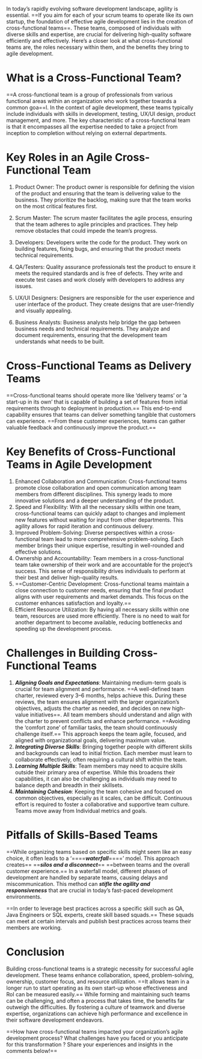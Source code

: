 In today’s rapidly evolving software development landscape, agility is essential. ==If you aim for each of your scrum teams to operate like its own startup, the foundation of effective agile development lies in the creation of cross-functional teams==. These teams, composed of individuals with diverse skills and expertise, are crucial for delivering high-quality software efficiently and effectively. Here’s a closer look at what cross-functional teams are, the roles necessary within them, and the benefits they bring to agile development.

# What is a Cross-Functional Team?

==A cross-functional team is a group of professionals from various functional areas within an organization who work together towards a common goa==l. In the context of agile development, these teams typically include individuals with skills in development, testing, UX/UI design, product management, and more. The key characteristic of a cross-functional team is that it encompasses all the expertise needed to take a project from inception to completion without relying on external departments.

# Key Roles in an Agile Cross-Functional Team

1. Product Owner: The product owner is responsible for defining the vision of the product and ensuring that the team is delivering value to the business. They prioritize the backlog, making sure that the team works on the most critical features first.

2. Scrum Master: The scrum master facilitates the agile process, ensuring that the team adheres to agile principles and practices. They help remove obstacles that could impede the team’s progress.

3. Developers: Developers write the code for the product. They work on building features, fixing bugs, and ensuring that the product meets technical requirements.

4. QA/Testers: Quality assurance professionals test the product to ensure it meets the required standards and is free of defects. They write and execute test cases and work closely with developers to address any issues.

5. UX/UI Designers: Designers are responsible for the user experience and user interface of the product. They create designs that are user-friendly and visually appealing.

6. Business Analysts: Business analysts help bridge the gap between business needs and technical requirements. They analyze and document requirements, ensuring that the development team understands what needs to be built.

# Cross-Functional Teams as Delivery Teams

==Cross-functional teams should operate more like ‘delivery teams’ or ‘a start-up in its own’ that is capable of building a set of features from initial requirements through to deployment in production.== This end-to-end capability ensures that teams can deliver something tangible that customers can experience. ==From these customer experiences, teams can gather valuable feedback and continuously improve the product.==

# Key Benefits of Cross-Functional Teams in Agile Development

1. Enhanced Collaboration and Communication: Cross-functional teams promote close collaboration and open communication among team members from different disciplines. This synergy leads to more innovative solutions and a deeper understanding of the product.
2. Speed and Flexibility: With all the necessary skills within one team, cross-functional teams can quickly adapt to changes and implement new features without waiting for input from other departments. This agility allows for rapid iteration and continuous delivery.
3. Improved Problem-Solving: Diverse perspectives within a cross-functional team lead to more comprehensive problem-solving. Each member brings their unique expertise, resulting in well-rounded and effective solutions.
4. Ownership and Accountability: Team members in a cross-functional team take ownership of their work and are accountable for the project’s success. This sense of responsibility drives individuals to perform at their best and deliver high-quality results.
5. ==Customer-Centric Development: Cross-functional teams maintain a close connection to customer needs, ensuring that the final product aligns with user requirements and market demands. This focus on the customer enhances satisfaction and loyalty.==
6. Efficient Resource Utilization: By having all necessary skills within one team, resources are used more efficiently. There is no need to wait for another department to become available, reducing bottlenecks and speeding up the development process.

# Challenges in Building Cross-Functional Teams

1. **_Aligning Goals and Expectations_**: Maintaining medium-term goals is crucial for team alignment and performance. ==A well-defined team charter, reviewed every 3–6 months, helps achieve this. During these reviews, the team ensures alignment with the larger organization’s objectives, adjusts the charter as needed, and decides on new high-value initiatives==. All team members should understand and align with the charter to prevent conflicts and enhance performance. ==Avoiding the ‘comfort zone’ of familiar tasks, the team should continuously challenge itself.== This approach keeps the team agile, focused, and aligned with organizational goals, delivering maximum value.
2. **_Integrating Diverse Skills_**: Bringing together people with different skills and backgrounds can lead to initial friction. Each member must learn to collaborate effectively, often requiring a cultural shift within the team.
3. **_Learning Multiple Skills_**: Team members may need to acquire skills outside their primary area of expertise. While this broadens their capabilities, it can also be challenging as individuals may need to balance depth and breadth in their skillsets.
4. **_Maintaining Cohesion_**: Keeping the team cohesive and focused on common objectives, especially as it scales, can be difficult. Continuous effort is required to foster a collaborative and supportive team culture. Teams move away from Individual metrics and goals.

# Pitfalls of Skills-Based Teams

==While organizing teams based on specific skills might seem like an easy choice, it often leads to a ‘====**_waterfall_**====’ model. This approach creates== ==**_silos and a disconnect_**== ==between teams and the overall customer experience.== In a waterfall model, different phases of development are handled by separate teams, causing delays and miscommunication. This method can **_stifle the agility and responsiveness_** that are crucial in today’s fast-paced development environments.

==In order to leverage best practices across a specific skill such as QA, Java Engineers or SQL experts, create skill based squads.== These squads can meet at certain intervals and publish best practices across teams their members are working.

# Conclusion

Building cross-functional teams is a strategic necessity for successful agile development. These teams enhance collaboration, speed, problem-solving, ownership, customer focus, and resource utilization. ==It allows team in a longer run to start operating as its own start-up whose effectiveness and RoI can be measured easily.== While forming and maintaining such teams can be challenging, and often a process that takes time, the benefits far outweigh the difficulties. By fostering a culture of teamwork and diverse expertise, organizations can achieve high performance and excellence in their software development endeavors.

==How have cross-functional teams impacted your organization’s agile development process? What challenges have you faced or you anticipate for this transformation ? Share your experiences and insights in the comments below!==